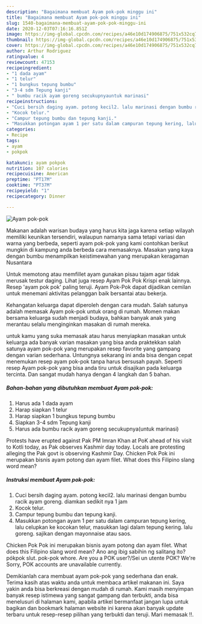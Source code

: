 ```yaml
---
description: "Bagaimana membuat Ayam pok-pok minggu ini"
title: "Bagaimana membuat Ayam pok-pok minggu ini"
slug: 1540-bagaimana-membuat-ayam-pok-pok-minggu-ini
date: 2020-12-03T07:16:16.851Z
image: https://img-global.cpcdn.com/recipes/a46e10d174906875/751x532cq70/ayam-pok-pok-foto-resep-utama.jpg
thumbnail: https://img-global.cpcdn.com/recipes/a46e10d174906875/751x532cq70/ayam-pok-pok-foto-resep-utama.jpg
cover: https://img-global.cpcdn.com/recipes/a46e10d174906875/751x532cq70/ayam-pok-pok-foto-resep-utama.jpg
author: Arthur Rodriguez
ratingvalue: 4
reviewcount: 47153
recipeingredient:
- "1 dada ayam"
- "1 telur"
- "1 bungkus tepung bumbu"
- "3-4 sdm Tepung kanji"
- " bumbu racik ayam goreng secukupnyauntuk marinasi"
recipeinstructions:
- "Cuci bersih daging ayam. potong kecil2. lalu marinasi dengan bumbu racik ayam goreng. diamkan sedikit nya 1 jam"
- "Kocok telur."
- "Campur tepung bumbu dan tepung kanji."
- "Masukkan potongan ayam 1 per satu dalam campuran tepung kering, lalu celupkan ke kocokan telur, masukkan lagi dalam tepung kering. lalu goreng. sajikan dengan mayonnaise atau saos."
categories:
- Recipe
tags:
- ayam
- pokpok

katakunci: ayam pokpok 
nutrition: 107 calories
recipecuisine: American
preptime: "PT17M"
cooktime: "PT37M"
recipeyield: "1"
recipecategory: Dinner

---
```



![Ayam pok-pok](https://img-global.cpcdn.com/recipes/a46e10d174906875/751x532cq70/ayam-pok-pok-foto-resep-utama.jpg)

Makanan adalah warisan budaya yang harus kita jaga karena setiap wilayah memiliki keunikan tersendiri, walaupun namanya sama tetapi variasi dan warna yang berbeda, seperti ayam pok-pok yang kami contohkan berikut mungkin di kampung anda berbeda cara memasaknya. Masakan yang kaya dengan bumbu menampilkan keistimewahan yang merupakan keragaman Nusantara

Untuk memotong atau memfillet ayam gunakan pisau tajam agar tidak merusak testur daging. Lihat juga resep Ayam Pok Pok Krispi enak lainnya. Resep &#39;ayam pok pok&#39; paling teruji. Ayam Pok-Pok dapat dijadikan cemilan untuk menemani aktivitas pelanggan baik bersantai atau bekerja.

Kehangatan keluarga dapat diperoleh dengan cara mudah. Salah satunya adalah memasak Ayam pok-pok untuk orang di rumah. Momen makan bersama keluarga sudah menjadi budaya, bahkan banyak anak yang merantau selalu menginginkan masakan di rumah mereka.

untuk kamu yang suka memasak atau harus menyiapkan masakan untuk keluarga ada banyak varian masakan yang bisa anda praktekkan salah satunya ayam pok-pok yang merupakan resep favorite yang gampang dengan varian sederhana. Untungnya sekarang ini anda bisa dengan cepat menemukan resep ayam pok-pok tanpa harus bersusah payah.
Seperti resep Ayam pok-pok yang bisa anda tiru untuk disajikan pada keluarga tercinta. Dan sangat mudah hanya dengan 4 langkah dan 5 bahan.


<!--inarticleads1-->

##### Bahan-bahan yang dibutuhkan membuat Ayam pok-pok:

1. Harus ada 1 dada ayam
1. Harap siapkan 1 telur
1. Harap siapkan 1 bungkus tepung bumbu
1. Siapkan 3-4 sdm Tepung kanji
1. Harus ada  bumbu racik ayam goreng secukupnya(untuk marinasi)


Protests have erupted against Pak PM Imran Khan at PoK ahead of his visit to Kotli today, as Pak observes Kashmir day today. Locals are protesting alleging the Pak govt is observing Kashmir Day. Chicken Pok Pok ini merupakan bisnis ayam potong dan ayam filet. What does this Filipino slang word mean? 

<!--inarticleads2-->

##### Instruksi membuat  Ayam pok-pok:

1. Cuci bersih daging ayam. potong kecil2. lalu marinasi dengan bumbu racik ayam goreng. diamkan sedikit nya 1 jam
1. Kocok telur.
1. Campur tepung bumbu dan tepung kanji.
1. Masukkan potongan ayam 1 per satu dalam campuran tepung kering, lalu celupkan ke kocokan telur, masukkan lagi dalam tepung kering. lalu goreng. sajikan dengan mayonnaise atau saos.


Chicken Pok Pok ini merupakan bisnis ayam potong dan ayam filet. What does this Filipino slang word mean? Ano ang ibig sabihin ng salitang ito? pókpok slut. pok-pok whore. Are you a POK user?/Sei un utente POK? We&#39;re Sorry, POK accounts are unavailable currently. 

Demikianlah cara membuat ayam pok-pok yang sederhana dan enak. Terima kasih atas waktu anda untuk membaca artikel makanan ini. Saya yakin anda bisa berkreasi dengan mudah di rumah. Kami masih menyimpan banyak resep istimewa yang sangat gampang dan terbukti, anda bisa menelusuri di halaman kami, apabila artikel bermanfaat jangan lupa untuk bagikan dan bookmark halaman website ini karena akan banyak update terbaru untuk resep-resep pilihan yang terbukti dan teruji. Mari memasak !!. 
